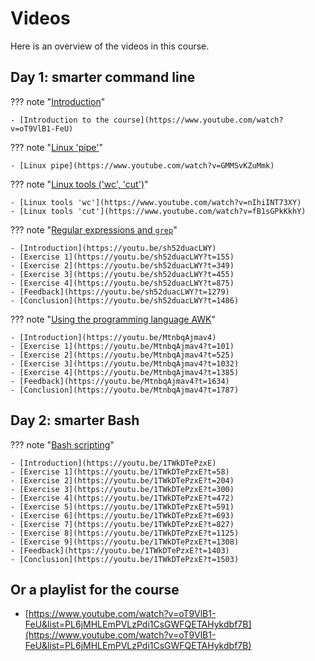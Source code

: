 # Videos

Here is an overview of the videos in this course.

## Day 1: smarter command line

??? note "[Introduction](sessions/intro.md)"

    - [Introduction to the course](https://www.youtube.com/watch?v=oT9VlB1-FeU)

??? note "[Linux 'pipe'](sessions/pipe.md)"

    - [Linux pipe](https://www.youtube.com/watch?v=GMMSvKZuMmk)

??? note "[Linux tools ('wc', 'cut')](sessions/wc_cut.md)"

    - [Linux tools 'wc'](https://www.youtube.com/watch?v=nIhiINT73XY)
    - [Linux tools 'cut'](https://www.youtube.com/watch?v=fB1sGPkKkhY)

??? note "[Regular expressions and `grep`](sessions/regular_expressions_and_grep/README.md)"

    - [Introduction](https://youtu.be/sh52duacLWY)
    - [Exercise 1](https://youtu.be/sh52duacLWY?t=155)
    - [Exercise 2](https://youtu.be/sh52duacLWY?t=349)
    - [Exercise 3](https://youtu.be/sh52duacLWY?t=455)
    - [Exercise 4](https://youtu.be/sh52duacLWY?t=875)
    - [Feedback](https://youtu.be/sh52duacLWY?t=1279)
    - [Conclusion](https://youtu.be/sh52duacLWY?t=1486)

??? note "[Using the programming language AWK](sessions/awk/README.md)"

    - [Introduction](https://youtu.be/MtnbqAjmav4)
    - [Exercise 1](https://youtu.be/MtnbqAjmav4?t=101)
    - [Exercise 2](https://youtu.be/MtnbqAjmav4?t=525)
    - [Exercise 3](https://youtu.be/MtnbqAjmav4?t=1032)
    - [Exercise 4](https://youtu.be/MtnbqAjmav4?t=1385)
    - [Feedback](https://youtu.be/MtnbqAjmav4?t=1634)
    - [Conclusion](https://youtu.be/MtnbqAjmav4?t=1787)

## Day 2: smarter Bash

??? note "[Bash scripting](sessions/scripting/README.md)"

    - [Introduction](https://youtu.be/1TWkDTePzxE)
    - [Exercise 1](https://youtu.be/1TWkDTePzxE?t=58)
    - [Exercise 2](https://youtu.be/1TWkDTePzxE?t=204)
    - [Exercise 3](https://youtu.be/1TWkDTePzxE?t=300)
    - [Exercise 4](https://youtu.be/1TWkDTePzxE?t=472)
    - [Exercise 5](https://youtu.be/1TWkDTePzxE?t=591)
    - [Exercise 6](https://youtu.be/1TWkDTePzxE?t=693)
    - [Exercise 7](https://youtu.be/1TWkDTePzxE?t=827)
    - [Exercise 8](https://youtu.be/1TWkDTePzxE?t=1125)
    - [Exercise 9](https://youtu.be/1TWkDTePzxE?t=1308)
    - [Feedback](https://youtu.be/1TWkDTePzxE?t=1403)
    - [Conclusion](https://youtu.be/1TWkDTePzxE?t=1503)

## Or a playlist for the course

- [https://www.youtube.com/watch?v=oT9VlB1-FeU&list=PL6jMHLEmPVLzPdi1CsGWFQETAHykdbf7B](https://www.youtube.com/watch?v=oT9VlB1-FeU&list=PL6jMHLEmPVLzPdi1CsGWFQETAHykdbf7B)
